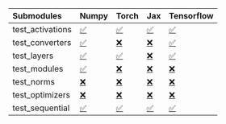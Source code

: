 | Submodules       | Numpy                                                                                                                           | Torch                                                                                                                           | Jax                                                                                                                             | Tensorflow                                                                                                                      |
|:-----------------|:--------------------------------------------------------------------------------------------------------------------------------|:--------------------------------------------------------------------------------------------------------------------------------|:--------------------------------------------------------------------------------------------------------------------------------|:--------------------------------------------------------------------------------------------------------------------------------|
| test_activations | <a href="https://github.com/unifyai/ivy/runs/8065174527?check_suite_focus=true" rel="noopener noreferrer" target="_blank">✅</a> | <a href="https://github.com/unifyai/ivy/runs/8065175112?check_suite_focus=true" rel="noopener noreferrer" target="_blank">✅</a> | <a href="https://github.com/unifyai/ivy/runs/8065175698?check_suite_focus=true" rel="noopener noreferrer" target="_blank">✅</a> | <a href="https://github.com/unifyai/ivy/runs/8065176452?check_suite_focus=true" rel="noopener noreferrer" target="_blank">✅</a> |
| test_converters  | <a href="https://github.com/unifyai/ivy/runs/8065174598?check_suite_focus=true" rel="noopener noreferrer" target="_blank">✅</a> | <a href="https://github.com/unifyai/ivy/runs/8065175178?check_suite_focus=true" rel="noopener noreferrer" target="_blank">❌</a> | <a href="https://github.com/unifyai/ivy/runs/8065175781?check_suite_focus=true" rel="noopener noreferrer" target="_blank">❌</a> | <a href="https://github.com/unifyai/ivy/runs/8065176559?check_suite_focus=true" rel="noopener noreferrer" target="_blank">✅</a> |
| test_layers      | <a href="https://github.com/unifyai/ivy/runs/8065174702?check_suite_focus=true" rel="noopener noreferrer" target="_blank">✅</a> | <a href="https://github.com/unifyai/ivy/runs/8065175254?check_suite_focus=true" rel="noopener noreferrer" target="_blank">✅</a> | <a href="https://github.com/unifyai/ivy/runs/8065175854?check_suite_focus=true" rel="noopener noreferrer" target="_blank">❌</a> | <a href="https://github.com/unifyai/ivy/runs/8065176676?check_suite_focus=true" rel="noopener noreferrer" target="_blank">✅</a> |
| test_modules     | <a href="https://github.com/unifyai/ivy/runs/8065174767?check_suite_focus=true" rel="noopener noreferrer" target="_blank">✅</a> | <a href="https://github.com/unifyai/ivy/runs/8065175334?check_suite_focus=true" rel="noopener noreferrer" target="_blank">❌</a> | <a href="https://github.com/unifyai/ivy/runs/8065175935?check_suite_focus=true" rel="noopener noreferrer" target="_blank">❌</a> | <a href="https://github.com/unifyai/ivy/runs/8065176798?check_suite_focus=true" rel="noopener noreferrer" target="_blank">❌</a> |
| test_norms       | <a href="https://github.com/unifyai/ivy/runs/8065174849?check_suite_focus=true" rel="noopener noreferrer" target="_blank">❌</a> | <a href="https://github.com/unifyai/ivy/runs/8065175428?check_suite_focus=true" rel="noopener noreferrer" target="_blank">❌</a> | <a href="https://github.com/unifyai/ivy/runs/8065176026?check_suite_focus=true" rel="noopener noreferrer" target="_blank">❌</a> | <a href="https://github.com/unifyai/ivy/runs/8065176893?check_suite_focus=true" rel="noopener noreferrer" target="_blank">❌</a> |
| test_optimizers  | <a href="https://github.com/unifyai/ivy/runs/8065174932?check_suite_focus=true" rel="noopener noreferrer" target="_blank">❌</a> | <a href="https://github.com/unifyai/ivy/runs/8065175520?check_suite_focus=true" rel="noopener noreferrer" target="_blank">❌</a> | <a href="https://github.com/unifyai/ivy/runs/8065176135?check_suite_focus=true" rel="noopener noreferrer" target="_blank">❌</a> | <a href="https://github.com/unifyai/ivy/runs/8065176982?check_suite_focus=true" rel="noopener noreferrer" target="_blank">❌</a> |
| test_sequential  | <a href="https://github.com/unifyai/ivy/runs/8065175017?check_suite_focus=true" rel="noopener noreferrer" target="_blank">✅</a> | <a href="https://github.com/unifyai/ivy/runs/8065175610?check_suite_focus=true" rel="noopener noreferrer" target="_blank">✅</a> | <a href="https://github.com/unifyai/ivy/runs/8065176261?check_suite_focus=true" rel="noopener noreferrer" target="_blank">✅</a> | <a href="https://github.com/unifyai/ivy/runs/8065177065?check_suite_focus=true" rel="noopener noreferrer" target="_blank">✅</a> |